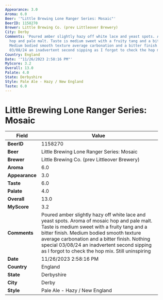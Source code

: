 ```yaml
---
Appearance: 3.0
Aroma: 6.0
Beer: '"Little Brewing Lone Ranger Series: Mosaic"'
BeerID: 1158270
Brewer: Little Brewing Co. (prev Littleover Brewery)
City: Derby
Comments: 'Poured amber slightly hazy off white lace and yeast spots. Aroma of mosaic
  hop and pale malt. Taste is medium sweet with a fruity tang and a bitter finish.
  Medium bodied smooth texture average carbonation and a bitter finish. Nothing special
  03/08/24 an inadvertent second sipping as I forgot to check the hop mix. Still uninspiring '
Country: England
Date: '"11/26/2023 2:58:16 PM"'
MyScore: 3.2
Overall: 13.0
Palate: 4.0
State: Derbyshire
Style: Pale Ale - Hazy / New England
Taste: 6.0
---
```


# Little Brewing Lone Ranger Series: Mosaic

| Field         | Value |
|---------------|-------|
| **BeerID** | 1158270 |
| **Beer** | Little Brewing Lone Ranger Series: Mosaic |
| **Brewer** | Little Brewing Co. (prev Littleover Brewery) |
| **Aroma** | 6.0 |
| **Appearance** | 3.0 |
| **Taste** | 6.0 |
| **Palate** | 4.0 |
| **Overall** | 13.0 |
| **MyScore** | 3.2 |
| **Comments** | Poured amber slightly hazy off white lace and yeast spots. Aroma of mosaic hop and pale malt. Taste is medium sweet with a fruity tang and a bitter finish. Medium bodied smooth texture average carbonation and a bitter finish. Nothing special 03/08/24 an inadvertent second sipping as I forgot to check the hop mix. Still uninspiring  |
| **Date** | 11/26/2023 2:58:16 PM |
| **Country** | England |
| **State** | Derbyshire |
| **City** | Derby |
| **Style** | Pale Ale - Hazy / New England |
